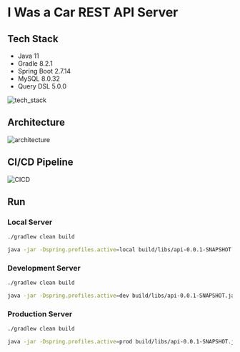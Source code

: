 # I Was a Car REST API Server

## Tech Stack

* Java 11
* Gradle 8.2.1
* Spring Boot 2.7.14
* MySQL 8.0.32
* Query DSL 5.0.0

![tech_stack](https://user-images.githubusercontent.com/38150034/267848976-af626a5a-269a-4596-adf8-df8401cd3c5a.png)

## Architecture

![architecture](https://user-images.githubusercontent.com/38150034/267847290-6714accf-0203-4053-85fa-96d474e5c132.png)

## CI/CD Pipeline

![CICD](https://user-images.githubusercontent.com/38150034/267837841-e16ffad5-e2a7-4bc6-b1d6-1dcf6c23b205.png)

## Run

### Local Server

```bash
./gradlew clean build

java -jar -Dspring.profiles.active=local build/libs/api-0.0.1-SNAPSHOT.jar
```

### Development Server

```bash
./gradlew clean build

java -jar -Dspring.profiles.active=dev build/libs/api-0.0.1-SNAPSHOT.jar
```

### Production Server

```bash
./gradlew clean build

java -jar -Dspring.profiles.active=prod build/libs/api-0.0.1-SNAPSHOT.jar
```

